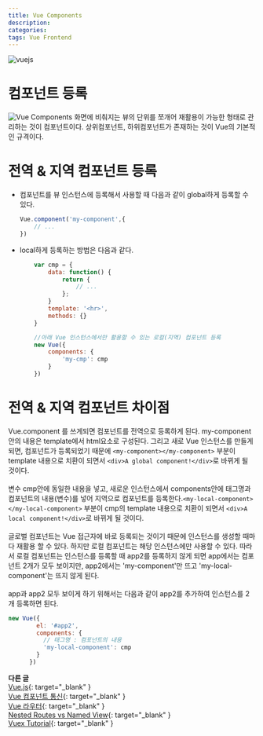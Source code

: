 ```yaml
---
title: Vue Components
description: 
categories: 
tags: Vue Frontend
---
```


![vuejs](https://i.ytimg.com/vi/DsuTwV0jwaY/maxresdefault.jpg)

# 컴포넌트 등록

![Vue Components](https://kr.vuejs.org/images/components.png)
화면에 비춰지는 뷰의 단위를 쪼개어 재활용이 가능한 형태로 관리하는 것이 컴포넌트이다. 상위컴포넌트, 하위컴포넌트가 존재하는 것이 Vue의 기본적인 규격이다.

# 전역 & 지역 컴포넌트 등록

* 컴포넌트를 뷰 인스턴스에 등록해서 사용할 때 다음과 같이 global하게 등록할 수 있다.
    ```javascript
    Vue.component('my-component',{
        // ...
    })
    ```
* local하게 등록하는 방법은 다음과 같다.
    ```javascript
        var cmp = {
            data: function() {
                return {
                    // ...
                };
            }
            template: '<hr>',
            methods: {}
        }

        //아래 Vue 인스턴스에서만 활용할 수 있는 로컬(지역) 컴포넌트 등록
        new Vue({
            components: {
                'my-cmp': cmp
            }
        })
    ```

# 전역 & 지역 컴포넌트 차이점

<script src="https://gist.github.com/groovypark/b642e5dc8c17d85e660baea34627eccb.js"></script>

Vue.component 를 쓰게되면 컴포넌트를 전역으로 등록하게 된다. my-component안의 내용은 template에서 html요소로 구성된다. 그리고 새로 Vue 인스턴스를 만들게 되면, 컴포넌트가 등록되었기 때문에 `<my-component></my-component>` 부분이 template 내용으로 치환이 되면서 `<div>A global component!</div>`로 바뀌게 될 것이다.<br/>
<br/>
변수 cmp안에 동일한 내용을 넣고, 새로운 인스턴스에서 components안에 태그명과 컴포넌트의 내용(변수)를 넣어 지역으로 컴포넌트를 등록한다.`<my-local-component></my-local-component>` 부분이 cmp의 template 내용으로 치환이 되면서 `<div>A local component!</div>`로 바뀌게 될 것이다.<br/>
<br/>
글로벌 컴포넌트는 Vue 접근자에 바로 등록되는 것이기 때문에 인스턴스를 생성할 때마다 재활용 할 수 있다. 하지만 로컬 컴포넌트는 해당 인스턴스에만 사용할 수 있다. 따라서 로컬 컴포넌트는 인스턴스를 등록할 때 app2를 등록하지 않게 되면 app에서는 컴포넌트 2개가 모두 보이지만, app2에서는 'my-component'만 뜨고 'my-local-component'는 뜨지 않게 된다.<br/>
<br/>
app과 app2 모두 보이게 하기 위해서는 다음과 같이 app2를 추가하여 인스턴스를 2개 등록하면 된다.

```javascript
new Vue({
        el: '#app2',
        components: {
          // 태그명 : 컴포넌트의 내용
          'my-local-component': cmp
        }
      })
```

**다른 글**  
[Vue.js](https://groovypark.github.io/2017/10/20/Vue.js-Instance/){: target="_blank" }  
[Vue 컴포넌트 통신](https://groovypark.github.io/2017/11/07/Vue-%EC%BB%B4%ED%8F%AC%EB%84%8C%ED%8A%B8-%ED%86%B5%EC%8B%A0/){: target="_blank" }  
[Vue 라우터](https://groovypark.github.io/2017/11/09/Vue-%EB%9D%BC%EC%9A%B0%ED%84%B0/){: target="_blank" }  
[Nested Routes vs Named View](https://groovypark.github.io/2018/01/22/Nested-Routes-vs-Named-View/){: target="_blank" }  
[Vuex Tutorial](https://groovypark.github.io/2018/02/08/Vuex-Tutorial/){: target="_blank" }  